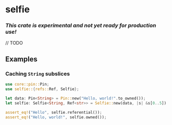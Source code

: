 # selfie



### _This crate is experimental and not yet ready for production use!_

// TODO

## Examples

### Caching `String` subslices

```rust
use core::pin::Pin;
use selfie::{refs::Ref, Selfie};

let data: Pin<String> = Pin::new("Hello, world!".to_owned());
let selfie: Selfie<String, Ref<str>> = Selfie::new(data, |s| &s[0..5]);

assert_eq!("Hello", selfie.referential());
assert_eq!("Hello, world!", selfie.owned());
```